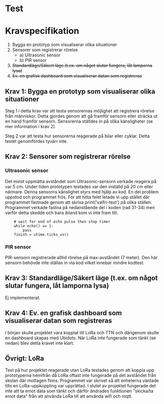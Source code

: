 # Test

# Kravspecifikation
1. Bygga en prototyp som visualiserar olika situationer
1. Sensorer som registrerar rörelse
   - a) Ultrasonic sensor
   - b) PIR sensor
1. ~~Standardläge/Säkert läge (t.ex. om något slutar fungera, låt lamporna lysa)~~
1. ~~Ev. en grafisk dashboard som visualiserar datan som registreras~~


## Krav 1: Bygga en prototyp som visualiserar olika situationer
Steg 1 i detta krav var att testa sensorernas möjlighet att registrera rörelse från människor. Detta gjordes genom att gå framför sensorn eller sträcka ut en hand framför sensorn. Sensorerna ställdes in på olika känsligheter (se mer information i krav 2).

Steg 2 var att testa hur sensorerna reagerade på bilar eller cyklar. Detta testet genomfördes tyvärr inte.

## Krav 2: Sensorer som registrerar rörelse
### Ultrasonic sensor
Det minst uppmätta avståndet som Ultrasonic-sensorn verkade reagera på var 5 cm. Under tiden prototypen testades var den inställd på 20 cm eller närmare. Denna sensorns känslighet styrs med hjälp av kod. En del problem uppstod och programmet frös. För att hitta felet letade vi upp stället där programmet fastnade genom att skriva print('valfri-text') på olika ställen. Programmet verkade fastna på nedanstående del i koden (rad 31-34) men varför detta skedde och bara ibland kom vi inte fram till:  
```
    # wait for end of echo pulse then stop timer
    while echo() == 1:
        pass
    finish = utime.ticks_us()
```

### PIR sensor
PIR-sensorn registrerade alltid rörelse på max-avståndet (7 meter). Den här sensorn behövde inte ställas in via kod vilket innebar mindre kodtest.

## Krav 3: Standardläge/Säkert läge (t.ex. om något slutar fungera, låt lamporna lysa)
Ej implementerat.

## Krav 4: Ev. en grafisk dashboard som visualiserar datan som registreras
I början skulle projektet vara kopplat till LoRa och TTN och därigenom skulle en dashboard skapas med Ubidots. När LoRa inte fungerade som tänkt (se nedan) blev detta kravet inte klart.

## Övrigt: LoRa 
Test på hur projektet reagerade utan LoRa testades genom att koppla upp prototyperna hemifrån då LoRa oftast inte fungerade på det avståndet från skolan där mottagen finns. Programmet var skrivet så att enheterna väntade tills en LoRa-uppkoppling var upprättad. I slutet av projektet fungerade det inte att ta emot data som tänkt och därför ändrades funktionen "skicka/ta emot data" från att använda LoRa till att använda wifi och mqtt. 



